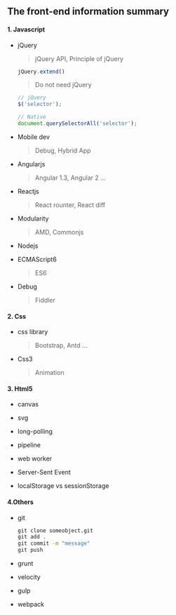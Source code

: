 ## The front-end information summary

#### 1. Javascript

* jQuery  

  > jQuery API,  Principle of jQuery
  
    ```js
    jQuery.extend()
    ```

  > Do not need jQuery

    ```js
    // jQuery
    $('selector');
    
    // Native
    document.querySelectorAll('selector');
    ```

* Mobile dev

  > Debug, Hybrid App

* Angularjs

  > Angular 1.3, Angular 2 ...

* Reactjs

  > React rounter, React diff

* Modularity

  > AMD, Commonjs

* Nodejs

* ECMAScript6
  > ES6

* Debug
  > Fiddler

#### 2. Css

* css library
  > Bootstrap, Antd ...

* Css3
  > Animation

#### 3. Html5

* canvas

* svg

* long-polling

* pipeline

* web worker

* Server-Sent Event

* localStorage vs sessionStorage

#### 4.Others

* git
  
  ```cmd
  git clone someobject.git
  git add .
  git commit -m "message"
  git push
  ```

* grunt

* velocity

* gulp

* webpack


